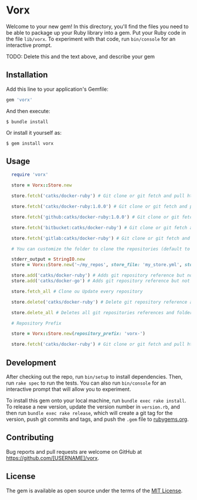# Vorx

Welcome to your new gem! In this directory, you'll find the files you need to be able to package up your Ruby library into a gem. Put your Ruby code in the file `lib/vorx`. To experiment with that code, run `bin/console` for an interactive prompt.

TODO: Delete this and the text above, and describe your gem

## Installation

Add this line to your application's Gemfile:

```ruby
gem 'vorx'
```

And then execute:

    $ bundle install

Or install it yourself as:

    $ gem install vorx

## Usage

```ruby
  require 'vorx'

  store = Vorx::Store.new

  store.fetch('catks/docker-ruby') # Git clone or git fetch and pull https://github.com/catks/docker-ruby on master branch

  store.fetch('catks/docker-ruby:1.0.0') # Git clone or git fetch and pull https://github.com/catks/docker-ruby on 1.0.0

  store.fetch('github:catks/docker-ruby:1.0.0') # Git clone or git fetch and pull https://github.com/catks/docker-ruby on version 1.0.0

  store.fetch('bitbucket:catks/docker-ruby') # Git clone or git fetch and pull https://bitbucket.org/catks/docker-ruby on master branch

  store.fetch('gitlab:catks/docker-ruby') # Git clone or git fetch and pull https://gitlab.com/catks/docker-ruby on master branch

  # You can customize the folder to clone the repositories (default to ~/vorx/store), the store file (default to vorx_store.yml) and the stderr

  stderr_output = StringIO.new
  store = Vorx::Store.new('~/my_repos', store_file: 'my_store.yml', stderr: stderr_output)

  store.add('catks/docker-ruby') # Adds git repository reference but not clone
  store.add('catks/docker-go') # Adds git repository reference but not clone

  store.fetch_all # Clone ou Update every repository

  store.delete('catks/docker-ruby') # Delete git repository reference and folder if cloned

  store.delete_all # Deletes all git repositories references and folders

  # Repository Prefix

  store = Vorx::Store.new(repository_prefix: 'vorx-')

  store.fetch('catks/docker-ruby') # Git clone or git fetch and pull https://github.com/catks/vorx-docker-ruby on master branch

```

## Development

After checking out the repo, run `bin/setup` to install dependencies. Then, run `rake spec` to run the tests. You can also run `bin/console` for an interactive prompt that will allow you to experiment.

To install this gem onto your local machine, run `bundle exec rake install`. To release a new version, update the version number in `version.rb`, and then run `bundle exec rake release`, which will create a git tag for the version, push git commits and tags, and push the `.gem` file to [rubygems.org](https://rubygems.org).

## Contributing

Bug reports and pull requests are welcome on GitHub at https://github.com/[USERNAME]/vorx.


## License

The gem is available as open source under the terms of the [MIT License](https://opensource.org/licenses/MIT).
